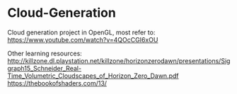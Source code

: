 # Cloud-Generation
Cloud generation project in OpenGL, most refer to:
https://www.youtube.com/watch?v=4QOcCGI6xOU

Other learning resources:
http://killzone.dl.playstation.net/killzone/horizonzerodawn/presentations/Siggraph15_Schneider_Real-Time_Volumetric_Cloudscapes_of_Horizon_Zero_Dawn.pdf
https://thebookofshaders.com/13/
